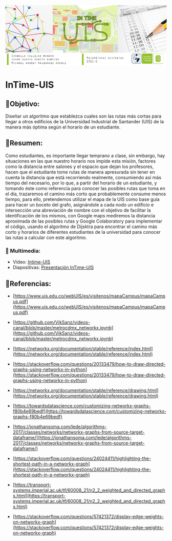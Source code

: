 ![Image text](https://github.com/IC-03/InTime-UIS/blob/main/Banner-MD-Final.jpg)
# InTime-UIS

## 📌Objetivo:

Diseñar un algoritmo que establezca cuales son las rutas más cortas para llegar a otros edificios de la Universidad Industrial de Santander (UIS) de la manera más óptima según el horario de un estudiante.

## 📌Resumen:

Como estudiantes, es importante llegar temprano a clase, sin embargo, hay situaciones en las que nuestro horario nos impide esta misión, factores como la distancia entre salones y el espacio que dejan los profesores, hacen que el estudiante tome rutas de manera apresurada sin tener en cuenta la distancia que está recorriendo realmente, consumiendo así más tiempo del necesario, por lo que, a partir del horario de un estudiante, y tomando éste como referencia para conocer las posibles rutas que toma en el día, trazaremos el camino más corto que probablemente consume menos tiempo, para ello, pretendemos utilizar el mapa de la UIS como base guía para hacer un boceto del grafo, asignándole a cada nodo un edificio e intersección una abreviación de nombre con el objetivo de facilitar la identificación de los mismos, con Google maps mediremos la distancia aproximada de las posibles rutas y Google Colaboratory para implementar el código, usando el algoritmo de Dijsktra para encontrar el camino más corto y horarios de diferentes estudiantes de la universidad para conocer las rutas a calcular con este algoritmo.

### 📌 Multimedia:
- Video: [Intime-UIS](https://drive.google.com/file/d/1vWnw-nIVrzGQKXAuXR8vOpO1OIiLStyF/view?usp=sharing)
- Diapositivas: [Presentación InTime-UIS](https://github.com/IC-03/InTime-UIS/blob/main/InTimeUIS-Presentaci%C3%B3n.pdf)


## 📌Referencias:

- [https://www.uis.edu.co/webUIS/es/visitenos/mapaCampus/mapaCampus.pdf](https://www.uis.edu.co/webUIS/es/visitenos/mapaCampus/mapaCampus.pdf)
- [https://github.com/VikSanz/videos-canal/blob/master/metrocdmx_networkx.ipynb](https://github.com/VikSanz/videos-canal/blob/master/metrocdmx_networkx.ipynb)
- [https://networkx.org/documentation/stable/reference/index.html](https://networkx.org/documentation/stable/reference/index.html)

- [https://stackoverflow.com/questions/20133479/how-to-draw-directed-graphs-using-networkx-in-python](https://stackoverflow.com/questions/20133479/how-to-draw-directed-graphs-using-networkx-in-python)
- [https://networkx.org/documentation/stable/reference/drawing.html](https://networkx.org/documentation/stable/reference/drawing.html)
- [https://towardsdatascience.com/customizing-networkx-graphs-f80b4e69bedf](https://towardsdatascience.com/customizing-networkx-graphs-f80b4e69bedf)
- [https://jonathansoma.com/lede/algorithms-2017/classes/networks/networkx-graphs-from-source-target-dataframe/](https://jonathansoma.com/lede/algorithms-2017/classes/networks/networkx-graphs-from-source-target-dataframe/)
- [https://stackoverflow.com/questions/24024411/highlighting-the-shortest-path-in-a-networkx-graph](https://stackoverflow.com/questions/24024411/highlighting-the-shortest-path-in-a-networkx-graph)
- [https://transport-systems.imperial.ac.uk/tf/60008_21/n2_2_weighted_and_directed_graphs.html](https://transport-systems.imperial.ac.uk/tf/60008_21/n2_2_weighted_and_directed_graphs.html)
- [https://stackoverflow.com/questions/57421372/display-edge-weights-on-networkx-graph](https://stackoverflow.com/questions/57421372/display-edge-weights-on-networkx-graph)
